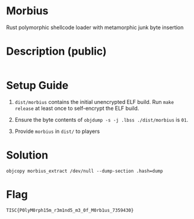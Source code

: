 # Morbius

Rust polymorphic shellcode loader with metamorphic junk byte insertion

# Description (public)

```shell
```

# Setup Guide

1. `dist/morbius` contains the initial unencrypted ELF build. Run `make release` at least once to self-encrypt the ELF build.

2. Ensure the byte contents of `objdump -s -j .lbss ./dist/morbius` is `01`.

2. Provide `morbius` in `dist/` to players

# Solution

`objcopy morbius_extract /dev/null --dump-section .hash=dump`

# Flag

`TISC{P0lyM0rph15m_r3m1nd5_m3_0f_M0rb1us_7359430}`

